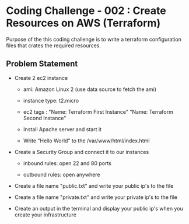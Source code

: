 # Coding Challenge - 002 : Create Resources on AWS (Terraform)

Purpose of the this coding challenge is to write a terraform configuration files that crates the required resources.


## Problem Statement

- Create 2 ec2 instance
  
    * ami: Amazon Linux 2 (use data source to fetch the ami)

    * instance type: t2.micro

    * ec2 tags :  "Name: Terraform First Instance"
                  "Name: Terraform Second Instance"

    * Install Apache server and start it

    *  Write "Hello World" to the /var/www/html/index.html

- Create a Security Group and connect it to our instances

    * inbound rules: open 22 and 80 ports

    * outbound rules: open anywhere

- Create a file name "public.txt" and write your public ip's to the file

- Create a file name "private.txt" and write your private ip's to the file

- Create an output in the terminal and display your public ip's when you create your infrastructure


